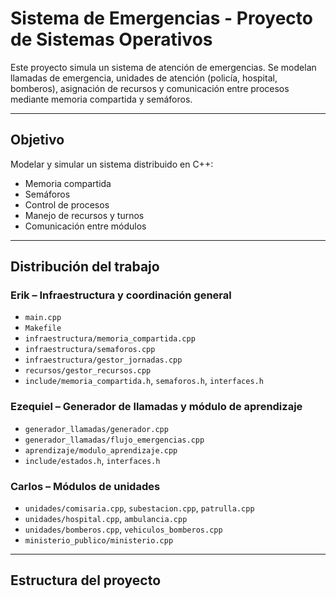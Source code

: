 # Sistema de Emergencias - Proyecto de Sistemas Operativos

Este proyecto simula un sistema de atención de emergencias. Se modelan llamadas de emergencia, unidades de atención (policía, hospital, bomberos), asignación de recursos y comunicación entre procesos mediante memoria compartida y semáforos.

---

## Objetivo

Modelar y simular un sistema distribuido en C++:
- Memoria compartida
- Semáforos
- Control de procesos
- Manejo de recursos y turnos
- Comunicación entre módulos
---

## Distribución del trabajo

### Erik – Infraestructura y coordinación general
- `main.cpp`
- `Makefile`
- `infraestructura/memoria_compartida.cpp`
- `infraestructura/semaforos.cpp`
- `infraestructura/gestor_jornadas.cpp`
- `recursos/gestor_recursos.cpp`
- `include/memoria_compartida.h`, `semaforos.h`, `interfaces.h`

### Ezequiel – Generador de llamadas y módulo de aprendizaje
- `generador_llamadas/generador.cpp`
- `generador_llamadas/flujo_emergencias.cpp`
- `aprendizaje/modulo_aprendizaje.cpp`
- `include/estados.h`, `interfaces.h`

### Carlos – Módulos de unidades
- `unidades/comisaria.cpp`, `subestacion.cpp`, `patrulla.cpp`
- `unidades/hospital.cpp`, `ambulancia.cpp`
- `unidades/bomberos.cpp`, `vehiculos_bomberos.cpp`
- `ministerio_publico/ministerio.cpp`

---

## Estructura del proyecto

